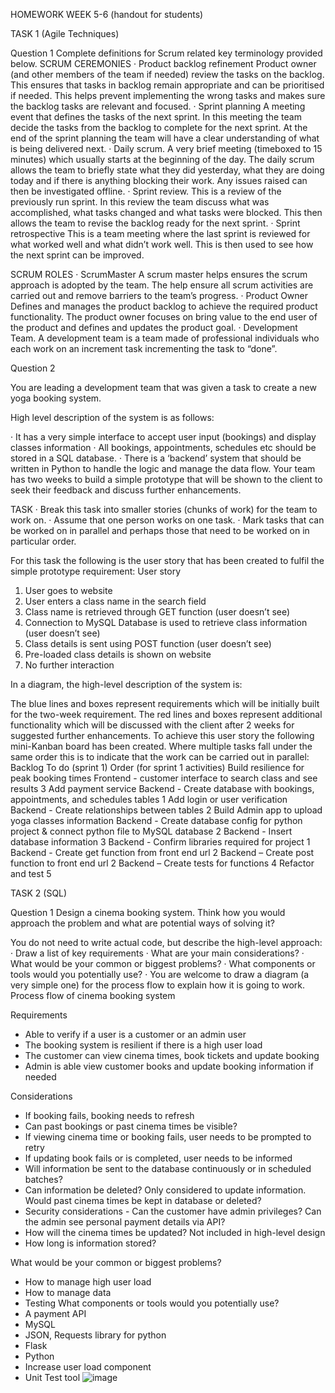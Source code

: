 HOMEWORK WEEK 5-6
(handout for students)


TASK 1 (Agile Techniques)

Question 1
Complete definitions for Scrum related key terminology provided below.
SCRUM CEREMONIES
·        Product backlog refinement
Product owner (and other members of the team if needed) review the tasks on the backlog. This ensures that tasks in backlog remain appropriate and can be prioritised if needed. This helps prevent implementing the wrong tasks and makes sure the backlog tasks are relevant and focused.
·        Sprint planning
A meeting event that defines the tasks of the next sprint. In this meeting the team decide the tasks from the backlog to complete for the next sprint. At the end of the sprint planning the team will have a clear understanding of what is being delivered next.
·        Daily scrum.
A very brief meeting (timeboxed to 15 minutes) which usually starts at the beginning of the day. The daily scrum allows the team to briefly state what they did yesterday, what they are doing today and if there is anything blocking their work. Any issues raised can then be investigated offline.
·        Sprint review.
This is a review of the previously run sprint. In this review the team discuss what was accomplished, what tasks changed and what tasks were blocked. This then allows the team to revise the backlog ready for the next sprint.
·        Sprint retrospective
This is a team meeting where the last sprint is reviewed for what worked well and what didn’t work well. This is then used to see how the next sprint can be improved.
 
 SCRUM ROLES
·        ScrumMaster
A scrum master helps ensures the scrum approach is adopted by the team. The help ensure all scrum activities are carried out and remove barriers to the team’s progress.
·        Product Owner
Defines and manages the product backlog to achieve the required product functionality. The product owner focuses on bring value to the end user of the product and defines and updates the product goal.
·        Development Team.
A development team is a team made of professional individuals who each work on an increment task incrementing the task to “done”.
 
Question 2
 
You are leading a development team that was given a task to create a new yoga booking system.

High level description of the system is as follows:
 
·        It has a very simple interface to accept user input (bookings) and display classes information
·        All bookings, appointments, schedules etc should be stored in a SQL database.
·        There is a ‘backend’ system that should be written in Python to handle the logic and manage the data flow. 
Your team has two weeks to build a simple prototype that will be shown to the client to seek their feedback and discuss further enhancements.
 

TASK
·        Break this task into smaller stories (chunks of work) for the team to work on.
·        Assume that one person works on one task.
·        Mark tasks that can be worked on in parallel and perhaps those that need to be worked on in particular order.
 
For this task the following is the user story that has been created to fulfil the simple prototype requirement:
User story
1.	User goes to website
2.	User enters a class name in the search field
3.	Class name is retrieved through GET function (user doesn’t see)
4.	Connection to MySQL Database is used to retrieve class information (user doesn’t see)
5.	Class details is sent using POST function (user doesn’t see)
6.	Pre-loaded class details is shown on website
7.	No further interaction

In a diagram, the high-level description of the system is:

 
The blue lines and boxes represent requirements which will be initially built for the two-week requirement. The red lines and boxes represent additional functionality which will be discussed with the client after 2 weeks for suggested further enhancements.
To achieve this user story the following mini-Kanban board has been created. Where multiple tasks fall under the same order this is to indicate that the work can be carried out in parallel:
Backlog	To do (sprint 1)	Order (for sprint 1 activities)
Build resilience for peak booking times	Frontend - customer interface to search class and see results	3
Add payment service	Backend - Create database with bookings, appointments, and schedules tables	1
Add login or user verification 	Backend - Create relationships between tables	2
Build Admin app to upload yoga classes information	Backend - Create database config for python project & connect python file to MySQL database	2
	Backend - Insert database information	3
	Backend - Confirm libraries required for project	1
	Backend - Create get function from front end url 	2
	Backend – Create post function to front end url	2
	Backend – Create tests for functions	4
	Refactor and test 	5



TASK 2 (SQL)

Question 1
Design a cinema booking system.
Think how you would approach the problem and what are potential ways of solving it?

You do not need to write actual code, but describe the high-level approach:
·        Draw a list of key requirements
·        What are your main considerations?
·        What would be your common or biggest problems?
·        What components or tools would you potentially use?
·        You are welcome to draw a diagram (a very simple one) for the process flow to explain how  it is going to work. 
Process flow of cinema booking system
 

Requirements

-	Able to verify if a user is a customer or an admin user
-	The booking system is resilient if there is a high user load
-	The customer can view cinema times, book tickets and update booking
-	Admin is able view customer books and update booking information if needed

Considerations

-	If booking fails, booking needs to refresh
-	Can past bookings or past cinema times be visible?
-	If viewing cinema time or booking fails, user needs to be prompted to retry
-	If updating book fails or is completed, user needs to be informed
-	Will information be sent to the database continuously or in scheduled batches?
-	Can information be deleted? Only considered to update information. Would past cinema times be kept in database or deleted?
-	Security considerations - Can the customer have admin privileges? Can the admin see personal payment details via API? 
-	How will the cinema times be updated? Not included in high-level design
-	How long is information stored?


What would be your common or biggest problems?
-	How to manage high user load
-	How to manage data
-	Testing
What components or tools would you potentially use?
-	A payment API
-	MySQL
-	JSON, Requests library for python
-	Flask 
-	Python
-	Increase user load component
-	Unit Test tool
![image](https://user-images.githubusercontent.com/61808090/140654517-96284d1d-6bdf-4b5f-bd81-aef54fa70510.png)

